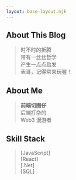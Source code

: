 ```yaml
---
layout: base-layout.njk
---
```

## About This Blog
> 时不时的折腾  
> 带有一丝丝哲学  
> 产生一点点启发  
> 表哥，记得常来玩喔！  

## About Me
> **前端切图仔**  
> 后端打杂的  
> Web3 漫游者  

## Skill Stack
> [JavaScript]  
> [React]  
> [.Net]  
> [SQL]
